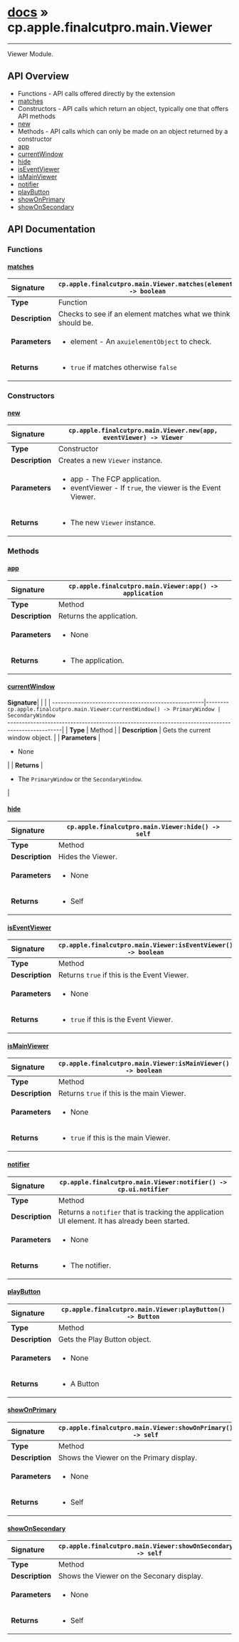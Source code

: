 # [docs](index.md) » cp.apple.finalcutpro.main.Viewer
---

Viewer Module.

## API Overview
* Functions - API calls offered directly by the extension
 * [matches](#matches)
* Constructors - API calls which return an object, typically one that offers API methods
 * [new](#new)
* Methods - API calls which can only be made on an object returned by a constructor
 * [app](#app)
 * [currentWindow](#currentwindow)
 * [hide](#hide)
 * [isEventViewer](#iseventviewer)
 * [isMainViewer](#ismainviewer)
 * [notifier](#notifier)
 * [playButton](#playbutton)
 * [showOnPrimary](#showonprimary)
 * [showOnSecondary](#showonsecondary)

## API Documentation

### Functions

#### [matches](#matches)
| <span style="float: left;">**Signature**</span> | <span style="float: left;">`cp.apple.finalcutpro.main.Viewer.matches(element) -> boolean` </span>                                                          |
| -----------------------------------------------------|---------------------------------------------------------------------------------------------------------|
| **Type**                                             | Function |
| **Description**                                      | Checks to see if an element matches what we think it should be. |
| **Parameters**                                       | <ul><li>element - An <code>axuielementObject</code> to check.</li></ul> |
| **Returns**                                          | <ul><li><code>true</code> if matches otherwise <code>false</code></li></ul> |

### Constructors

#### [new](#new)
| <span style="float: left;">**Signature**</span> | <span style="float: left;">`cp.apple.finalcutpro.main.Viewer.new(app, eventViewer) -> Viewer` </span>                                                          |
| -----------------------------------------------------|---------------------------------------------------------------------------------------------------------|
| **Type**                                             | Constructor |
| **Description**                                      | Creates a new `Viewer` instance. |
| **Parameters**                                       | <ul><li>app           - The FCP application.</li><li>eventViewer   - If <code>true</code>, the viewer is the Event Viewer.</li></ul> |
| **Returns**                                          | <ul><li>The new <code>Viewer</code> instance.</li></ul> |

### Methods

#### [app](#app)
| <span style="float: left;">**Signature**</span> | <span style="float: left;">`cp.apple.finalcutpro.main.Viewer:app() -> application` </span>                                                          |
| -----------------------------------------------------|---------------------------------------------------------------------------------------------------------|
| **Type**                                             | Method |
| **Description**                                      | Returns the application. |
| **Parameters**                                       | <ul><li>None</li></ul> |
| **Returns**                                          | <ul><li>The application.</li></ul> |

#### [currentWindow](#currentwindow)
| <span style="float: left;">**Signature**</span> | <span style="float: left;">`cp.apple.finalcutpro.main.Viewer:currentWindow() -> PrimaryWindow | SecondaryWindow` </span>                                                          |
| -----------------------------------------------------|---------------------------------------------------------------------------------------------------------|
| **Type**                                             | Method |
| **Description**                                      | Gets the current window object. |
| **Parameters**                                       | <ul><li>None</li></ul> |
| **Returns**                                          | <ul><li>The <code>PrimaryWindow</code> or the <code>SecondaryWindow</code>.</li></ul> |

#### [hide](#hide)
| <span style="float: left;">**Signature**</span> | <span style="float: left;">`cp.apple.finalcutpro.main.Viewer:hide() -> self` </span>                                                          |
| -----------------------------------------------------|---------------------------------------------------------------------------------------------------------|
| **Type**                                             | Method |
| **Description**                                      | Hides the Viewer. |
| **Parameters**                                       | <ul><li>None</li></ul> |
| **Returns**                                          | <ul><li>Self</li></ul> |

#### [isEventViewer](#iseventviewer)
| <span style="float: left;">**Signature**</span> | <span style="float: left;">`cp.apple.finalcutpro.main.Viewer:isEventViewer() -> boolean` </span>                                                          |
| -----------------------------------------------------|---------------------------------------------------------------------------------------------------------|
| **Type**                                             | Method |
| **Description**                                      | Returns `true` if this is the Event Viewer. |
| **Parameters**                                       | <ul><li>None</li></ul> |
| **Returns**                                          | <ul><li><code>true</code> if this is the Event Viewer.</li></ul> |

#### [isMainViewer](#ismainviewer)
| <span style="float: left;">**Signature**</span> | <span style="float: left;">`cp.apple.finalcutpro.main.Viewer:isMainViewer() -> boolean` </span>                                                          |
| -----------------------------------------------------|---------------------------------------------------------------------------------------------------------|
| **Type**                                             | Method |
| **Description**                                      | Returns `true` if this is the main Viewer. |
| **Parameters**                                       | <ul><li>None</li></ul> |
| **Returns**                                          | <ul><li><code>true</code> if this is the main Viewer.</li></ul> |

#### [notifier](#notifier)
| <span style="float: left;">**Signature**</span> | <span style="float: left;">`cp.apple.finalcutpro.main.Viewer:notifier() -> cp.ui.notifier` </span>                                                          |
| -----------------------------------------------------|---------------------------------------------------------------------------------------------------------|
| **Type**                                             | Method |
| **Description**                                      | Returns a `notifier` that is tracking the application UI element. It has already been started. |
| **Parameters**                                       | <ul><li>None</li></ul> |
| **Returns**                                          | <ul><li>The notifier.</li></ul> |

#### [playButton](#playbutton)
| <span style="float: left;">**Signature**</span> | <span style="float: left;">`cp.apple.finalcutpro.main.Viewer:playButton() -> Button` </span>                                                          |
| -----------------------------------------------------|---------------------------------------------------------------------------------------------------------|
| **Type**                                             | Method |
| **Description**                                      | Gets the Play Button object. |
| **Parameters**                                       | <ul><li>None</li></ul> |
| **Returns**                                          | <ul><li>A Button</li></ul> |

#### [showOnPrimary](#showonprimary)
| <span style="float: left;">**Signature**</span> | <span style="float: left;">`cp.apple.finalcutpro.main.Viewer:showOnPrimary() -> self` </span>                                                          |
| -----------------------------------------------------|---------------------------------------------------------------------------------------------------------|
| **Type**                                             | Method |
| **Description**                                      | Shows the Viewer on the Primary display. |
| **Parameters**                                       | <ul><li>None</li></ul> |
| **Returns**                                          | <ul><li>Self</li></ul> |

#### [showOnSecondary](#showonsecondary)
| <span style="float: left;">**Signature**</span> | <span style="float: left;">`cp.apple.finalcutpro.main.Viewer:showOnSecondary() -> self` </span>                                                          |
| -----------------------------------------------------|---------------------------------------------------------------------------------------------------------|
| **Type**                                             | Method |
| **Description**                                      | Shows the Viewer on the Seconary display. |
| **Parameters**                                       | <ul><li>None</li></ul> |
| **Returns**                                          | <ul><li>Self</li></ul> |


